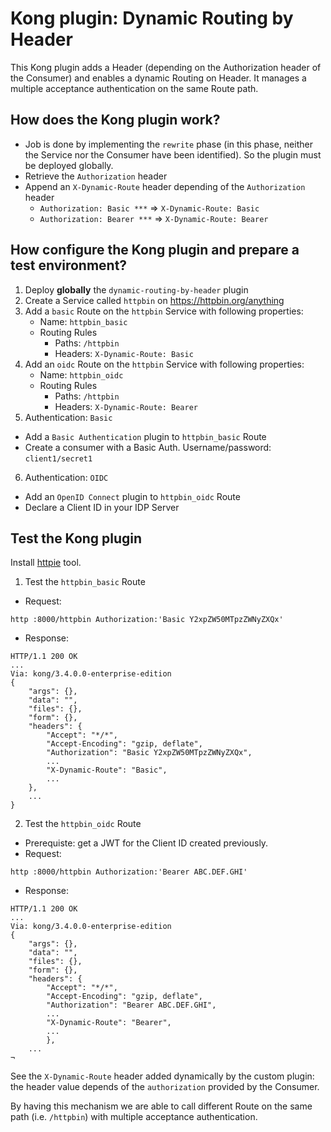 # Kong plugin: Dynamic Routing by Header
This Kong plugin adds a Header (depending on the Authorization header of the Consumer) and enables a dynamic Routing on Header. It manages a multiple acceptance authentication on the same Route path.

## How does the Kong plugin work?
- Job is done by implementing the `rewrite` phase (in this phase, neither the Service nor the Consumer have been identified). So the plugin must be deployed globally.
- Retrieve the `Authorization` header
- Append an `X-Dynamic-Route` header depending of the `Authorization` header
  - `Authorization: Basic ***` => `X-Dynamic-Route: Basic`
  - `Authorization: Bearer ***` => `X-Dynamic-Route: Bearer`

## How configure the Kong plugin and prepare a test environment?
1) Deploy **globally** the `dynamic-routing-by-header` plugin 
2) Create a Service called `httpbin` on https://httpbin.org/anything
3) Add a `basic` Route on the `httpbin` Service with following properties:
    - Name: `httpbin_basic`
    - Routing Rules
      - Paths: `/httpbin`
      - Headers: `X-Dynamic-Route: Basic`
4) Add an `oidc` Route on the `httpbin` Service with following properties:
    - Name: `httpbin_oidc`
    - Routing Rules
      - Paths: `/httpbin`
      - Headers: `X-Dynamic-Route: Bearer`
5) Authentication: `Basic`
  - Add a `Basic Authentication` plugin to `httpbin_basic` Route
  - Create a consumer with a Basic Auth. Username/password: `client1/secret1`
6) Authentication: `OIDC`
  - Add an `OpenID Connect` plugin to `httpbin_oidc` Route
  - Declare a Client ID in your IDP Server
  
## Test the Kong plugin
Install [httpie](https://httpie.io/) tool.
1) Test the `httpbin_basic` Route
- Request:
```shell
http :8000/httpbin Authorization:'Basic Y2xpZW50MTpzZWNyZXQx'
```
- Response:
```shell
HTTP/1.1 200 OK
...
Via: kong/3.4.0.0-enterprise-edition
{
    "args": {},
    "data": "",
    "files": {},
    "form": {},
    "headers": {
        "Accept": "*/*",
        "Accept-Encoding": "gzip, deflate",
        "Authorization": "Basic Y2xpZW50MTpzZWNyZXQx",
        ...
        "X-Dynamic-Route": "Basic",
        ...
    },
    ...
}
```

2) Test the `httpbin_oidc` Route
- Prerequiste: get a JWT for the Client ID created previously.
- Request:
```shell
http :8000/httpbin Authorization:'Bearer ABC.DEF.GHI'
```
- Response:
```shell
HTTP/1.1 200 OK
...
Via: kong/3.4.0.0-enterprise-edition
{
    "args": {},
    "data": "",
    "files": {},
    "form": {},
    "headers": {
        "Accept": "*/*",
        "Accept-Encoding": "gzip, deflate",
        "Authorization": "Bearer ABC.DEF.GHI",
        ...
        "X-Dynamic-Route": "Bearer",
        ...
        },
    ...
¬
```
See the `X-Dynamic-Route` header added dynamically by the custom plugin: the header value depends of the `authorization` provided by the Consumer. 

By having this mechanism we are able to call different Route on the same path (i.e. `/httpbin`) with multiple acceptance authentication.